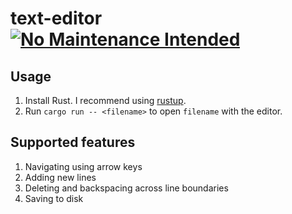 # text-editor [![No Maintenance Intended](http://unmaintained.tech/badge.svg)](http://unmaintained.tech/)

## Usage

1. Install Rust. I recommend using [rustup](https://rustup.rs/).
2. Run `cargo run -- <filename>` to open `filename` with the editor.

## Supported features

1. Navigating using arrow keys
2. Adding new lines
3. Deleting and backspacing across line boundaries
4. Saving to disk
